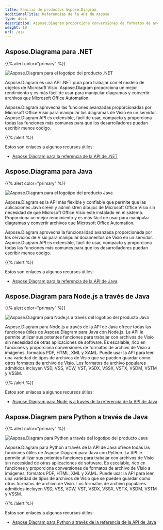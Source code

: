 ```yaml
---
title: Familia de productos Aspose.Diagram
additionalTitle: Referencias de la API de Aspose
type: docs
description: Aspose.Diagram proporciona conversiones de formatos de archivo de Visio a imágenes, formatos PDF, HTML, XML y XAML. Los formatos de archivo populares admitidos incluyen VSD, VSS, VDW, VST, VSDX, VSSX, VSTX, VSDM, VSTM y VSSM.
weight: 10
url: /es/
---
```

## Aspose.Diagrama para .NET

{{% alert color="primary" %}} 

![Aspose.Diagram para el logotipo del producto .NET](../home_1.png)


Aspose.Diagram es una API .NET pura para trabajar con el modelo de objetos de Microsoft Visio. Aspose.Diagram proporciona un mejor rendimiento y es más fácil de usar para manipular diagramas y convertir archivos que Microsoft Office Automation.

Aspose.Diagram aprovecha las funciones avanzadas proporcionadas por Microsoft Office Visio para manipular los diagramas de Visio en un servidor. Aspose.Diagram API es extensible, fácil de usar, compacto y proporciona todas las funciones más comunes para que los desarrolladores puedan escribir menos código.

{{% /alert %}} 

Estos son enlaces a algunos recursos útiles:
- [Aspose.Diagram para la referencia de la API de .NET](/diagram/es/net/)

## Aspose.Diagrama para Java

{{% alert color="primary" %}} 

![Aspose.Diagram para el logotipo del producto Java](../home_2.png)

Aspose.Diagram es la API más flexible y confiable que permite que las aplicaciones Java creen y administren dibujos de Microsoft Office Visio sin necesidad de que Microsoft Office Visio esté instalado en el sistema. Proporciona un mejor rendimiento y es más fácil de usar para manipular diagramas y convertir archivos que Microsoft Office Automation.

Aspose.Diagram aprovecha la funcionalidad avanzada proporcionada por los servicios de Visio para manipular documentos de Visio en un servidor. Aspose.Diagram API es extensible, fácil de usar, compacto y proporciona todas las funciones más comunes para que los desarrolladores puedan escribir menos código.

{{% /alert %}} 

Estos son enlaces a algunos recursos útiles:
- [Aspose.Diagram para la referencia de la API de Java](/diagram/java/)

## Aspose.Diagram para Node.js a través de Java

{{% alert color="primary" %}} 

![Aspose.Diagram para Node.js a través del logotipo del producto Java](../home_3.png)

Aspose.Diagram para Node.js a través de la API de Java ofrece todas las funciones útiles de Aspose.Diagram para Java con Node.js. La API le permite utilizar sus potentes funciones para trabajar con archivos de Visio sin necesidad de otras aplicaciones de software. Es escalable, rico en funciones y proporciona conversiones de formatos de archivo de Visio a imágenes, formatos PDF, HTML, XML y XAML. Puede usar la API para leer una variedad de tipos de archivos de Visio que se pueden guardar como otros formatos de archivo de Visio. Los formatos de archivo populares admitidos incluyen VSD, VSS, VDW, VST, VSDX, VSSX, VSTX, VSDM, VSTM y VSSM.

{{% /alert %}} 

Estos son enlaces a algunos recursos útiles:

- [Aspose.Diagram para Node.js a través de la referencia de la API de Java](/diagram/nodejs/)

## Aspose.Diagram para Python a través de Java

{{% alert color="primary" %}} 

![Aspose.Diagram para Python a través del logotipo del producto Java](../home_4.png)

Aspose.Diagram para Python a través de la API de Java ofrece todas las funciones útiles de Aspose.Diagram para Java con Python. La API le permite utilizar sus potentes funciones para trabajar con archivos de Visio sin necesidad de otras aplicaciones de software. Es escalable, rico en funciones y proporciona conversiones de formatos de archivo de Visio a imágenes, formatos PDF, HTML, XML y XAML. Puede usar la API para leer una variedad de tipos de archivos de Visio que se pueden guardar como otros formatos de archivo de Visio. Los formatos de archivo populares admitidos incluyen VSD, VSS, VDW, VST, VSDX, VSSX, VSTX, VSDM, VSTM y VSSM.

{{% /alert %}} 

Estos son enlaces a algunos recursos útiles:
- [Aspose.Diagram para Python a través de la referencia de la API de Java](/diagram/python-java/)
